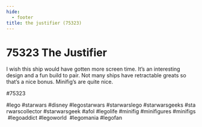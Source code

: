 ```yaml
---
hide:
  - footer
title: the justifier (75323)
---
```


# 75323 The Justifier 

I wish this ship would have gotten more screen time. It’s an interesting design and a fun build to pair. Not many ships have retractable greats so that’s a nice bonus. Minifig’s are quite nice. 

#75323 
 

#lego #starwars #disney #legostarwars #starwarslego #starwarsgeeks #starwarscollector #starwarsgeek #afol #legolife #minifig #minifigures #minifigs #legoaddict #legoworld  #legomania #legofan 
  
 
